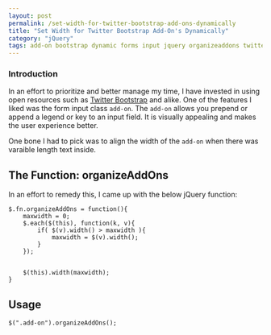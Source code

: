 ```yaml
---
layout: post
permalink: /set-width-for-twitter-bootstrap-add-ons-dynamically
title: "Set Width for Twitter Bootstrap Add-On's Dynamically"
category: "jQuery"
tags: add-on bootstrap dynamic forms input jquery organizeaddons twitter coding design jquery-coding twitter-bootstrap
---
```

### Introduction

In an effort to prioritize and better manage my time, I have invested in using open resources such as [Twitter Bootstrap](http://twitter.github.com/bootstrap/) and alike. One of the features I liked was the form input class `add-on`. The `add-on` allows you prepend or append a legend or key to an input field. It is visually appealing and makes the user experience better.

One bone I had to pick was to align the width of the `add-on` when there was varaible length text inside.

## The Function: organizeAddOns

In an effort to remedy this, I came up with the below jQuery function:

    $.fn.organizeAddOns = function(){ 
        maxwidth = 0; 
        $.each($(this), function(k, v){ 
            if( $(v).width() > maxwidth ){ 
                maxwidth = $(v).width(); 
            } 
        }); 
    
    
        $(this).width(maxwidth); 
    }

## Usage

    $(".add-on").organizeAddOns();

